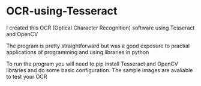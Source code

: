 # OCR-using-Tesseract

I created this OCR (Optical Character Recognition) software using Tesseract and OpenCV

The program is pretty straightforward but was a good exposure to practial applications of programming and using libraries in python

To run the program you will need to pip install Tesseract and OpenCV libraries and do some basic configuration. The sample images are avaliable to test your OCR
